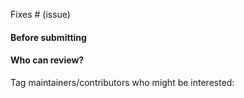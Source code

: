 <!--
Thank you for contributing to LangChain! Your PR will appear in our release under the title you set. Please make sure it highlights your valuable contribution.

Replace this with a description of the change, the issue it fixes (if applicable), and relevant context. List any dependencies required for this change.

After you're done, someone will review your PR. They may suggest improvements. If no one reviews your PR within a few days, feel free to @-mention the same people again, as notifications can get lost.

Finally, we'd love to show appreciation for your contribution - if you'd like us to shout you out on Twitter, please also include your handle!
-->

<!-- Remove if not applicable -->

Fixes # (issue)

#### Before submitting

<!-- If you're adding a new integration, please include:

1. a test for the integration - favor unit tests that does not rely on network access.
2. an example notebook showing its use


See contribution guidelines for more information on how to write tests, lint
etc:

https://github.com/hwchase17/langchain/blob/master/.github/CONTRIBUTING.md
-->

#### Who can review?

Tag maintainers/contributors who might be interested:

<!-- For a quicker response, figure out the right person to tag with @

  @hwchase17 - project lead

  Tracing / Callbacks
  - @agola11

  Async
  - @agola11

  DataLoaders
  - @eyurtsev

  Models
  - @hwchase17
  - @agola11

  Agents / Tools / Toolkits
  - @vowelparrot

  VectorStores / Retrievers / Memory
  - @dev2049

 -->
